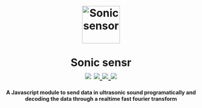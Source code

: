 
<h1 align="center">
  <br>
  <img src="https://image.flaticon.com/icons/svg/880/880910.svg" alt="Sonic sensor" width="100">
  <br>
  <br>
  <span>Sonic sensr</span>
  <br>
  <img src="https://img.shields.io/npm/l/stegcloak?style=plastic" />
  <a href="https://www.npmjs.com/package/stegcloak"> <img src="https://img.shields.io/npm/v/stegcloak?style=plastic" /> </a>
   <a href="https://github.com/sindresorhus/awesome-nodejs">
  <img src="https://raw.githubusercontent.com/sindresorhus/awesome/main/media/badge.svg" />
  </a>
  <img src="https://img.shields.io/badge/code_style-standard-brightgreen.svg" />
  <br>
</h1>
<h4 align="center">A Javascript module to send data in ultrasonic sound programatically and decoding the data through a realtime fast fourier transform
</h4>

